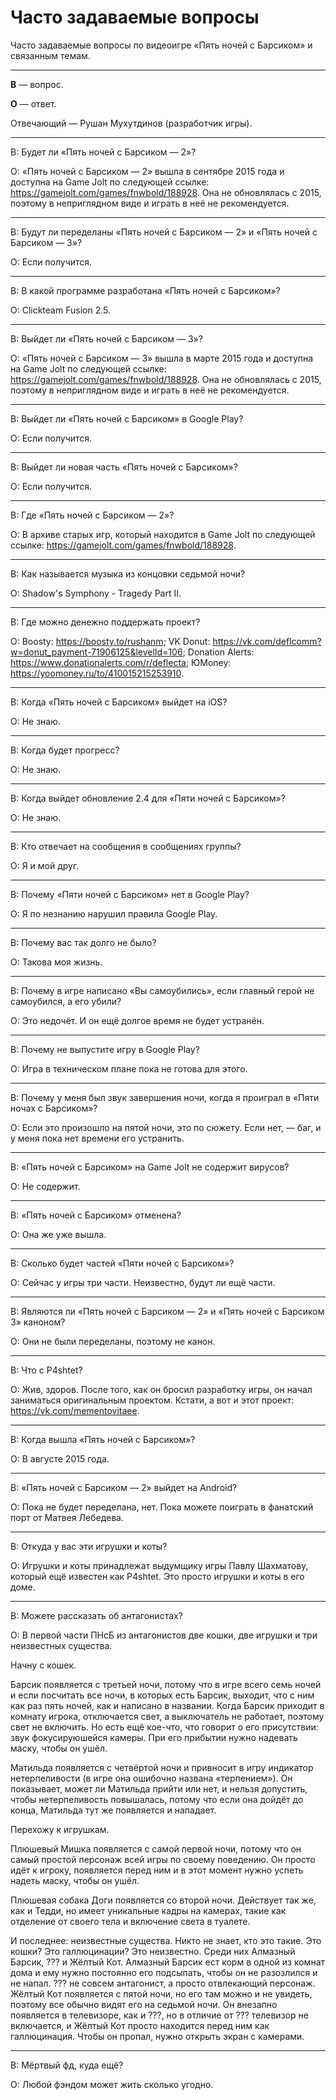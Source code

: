 # Часто задаваемые вопросы

Часто задаваемые вопросы по видеоигре «Пять ночей с Барсиком» и связанным темам.

---

**В** — вопрос.

**О** — ответ.

Отвечающий — Рушан Мухутдинов (разработчик игры).

---

В: Будет ли «Пять ночей с Барсиком — 2»?

О: «Пять ночей с Барсиком — 2» вышла в сентябре 2015 года и доступна на Game Jolt по следующей ссылке: https://gamejolt.com/games/fnwbold/188928. Она не обновлялась с 2015, поэтому в неприглядном виде и играть в неё не рекомендуется.

---

В: Будут ли переделаны «Пять ночей с Барсиком — 2» и «Пять ночей с Барсиком — 3»?

О: Если получится.

---

В: В какой программе разработана «Пять ночей с Барсиком»?

О: Clickteam Fusion 2.5.

---

В: Выйдет ли «Пять ночей с Барсиком — 3»?

О: «Пять ночей с Барсиком — 3» вышла в марте 2015 года и доступна на Game Jolt по следующей ссылке: https://gamejolt.com/games/fnwbold/188928. Она не обновлялась с 2015, поэтому в неприглядном виде и играть в неё не рекомендуется.

---

В: Выйдет ли «Пять ночей с Барсиком» в Google Play?

О: Если получится.

---

В: Выйдет ли новая часть «Пять ночей с Барсиком»?

О: Если получится.

---

В: Где «Пять ночей с Барсиком — 2»?

О: В архиве старых игр, который находится в Game Jolt по следующей ссылке: https://gamejolt.com/games/fnwbold/188928.

---

В: Как называется музыка из концовки седьмой ночи?

О: Shadow's Symphony - Tragedy Part II.

---

В: Где можно денежно поддержать проект?

О: Boosty: https://boosty.to/rushanm; VK Donut: https://vk.com/deflcomm?w=donut_payment-71906125&levelId=106; Donation Alerts: https://www.donationalerts.com/r/deflecta; ЮMoney: https://yoomoney.ru/to/410015215253910.

---

В: Когда «Пять ночей с Барсиком» выйдет на iOS?

О: Не знаю.

---

В: Когда будет прогресс?

О: Не знаю.

---

В: Когда выйдет обновление 2.4 для «Пяти ночей с Барсиком»?

О: Не знаю.

---

В: Кто отвечает на сообщения в сообщениях группы?

О: Я и мой друг.

---

В: Почему «Пяти ночей с Барсиком» нет в Google Play?

О: Я по незнанию нарушил правила Google Play.

---

В: Почему вас так долго не было?

О: Такова моя жизнь.

---

В: Почему в игре написано «Вы самоубились», если главный герой не самоубился, а его убили?

О: Это недочёт. И он ещё долгое время не будет устранён.

---

В: Почему не выпустите игру в Google Play?

О: Игра в техническом плане пока не готова для этого.

---

В: Почему у меня был звук завершения ночи, когда я проиграл в «Пяти ночах с Барсиком»?

О: Если это произошло на пятой ночи, это по сюжету. Если нет, — баг, и у меня пока нет времени его устранить.

---

В: «Пять ночей с Барсиком» на Game Jolt не содержит вирусов?

О: Не содержит.

---

В: «Пять ночей с Барсиком» отменена?

О: Она же уже вышла.

---

В: Сколько будет частей «Пяти ночей с Барсиком»?

О: Сейчас у игры три части. Неизвестно, будут ли ещё части.

---

В: Являются ли «Пять ночей с Барсиком — 2» и «Пять ночей с Барсиком 3» каноном?

О: Они не были переделаны, поэтому не канон.

---

В: Что с P4shtet?

О: Жив, здоров. После того, как он бросил разработку игры, он начал заниматься оригинальным проектом. Кстати, а вот и этот проект: https://vk.com/mementovitaee.

---

В: Когда вышла «Пять ночей с Барсиком»?

О: В августе 2015 года.

---

В: «Пять ночей с Барсиком — 2» выйдет на Android?

О: Пока не будет переделана, нет. Пока можете поиграть в фанатский порт от Матвея Лебедева.

---

В: Откуда у вас эти игрушки и коты?

О: Игрушки и коты принадлежат выдумщику игры Павлу Шахматову, который ещё известен как P4shtet. Это просто игрушки и коты в его доме.

---

В: Можете рассказать об антагонистах?

О: В первой части ПНсБ из антагонистов две кошки, две игрушки и три неизвестных существа.

Начну с кошек.

Барсик появляется с третьей ночи, потому что в игре всего семь ночей и если посчитать все ночи, в которых есть Барсик, выходит, что с ним как раз пять ночей, как и написано в названии. Когда Барсик приходит в комнату игрока, отключается свет, а выключатель не работает, поэтому свет не включить. Но есть ещё кое-что, что говорит о его присутствии: звук фокусируюшейся камеры. При его прибытии нужно надевать маску, чтобы он ушёл.

Матильда появляется с четвёртой ночи и привносит в игру индикатор нетерпеливости (в игре она ошибочно названа «терпением»). Он показывает, может ли Матильда прийти или нет, и нельзя допустить, чтобы нетерпеливость повышалась, потому что если она дойдёт до конца, Матильда тут же появляется и нападает.

Перехожу к игрушкам.

Плюшевый Мишка появляется с самой первой ночи, потому что он самый простой персонаж всей игры по своему поведению. Он просто идёт к игроку, появляется перед ним и в этот момент нужно успеть надеть маску, чтобы он ушёл.

Плюшевая собака Доги появляется со второй ночи. Действует так же, как и Тедди, но имеет уникальные кадры на камерах, такие как отделение от своего тела и включение света в туалете.

И последнее: неизвестные существа. Никто не знает, кто это такие. Это кошки? Это галлюцинации? Это неизвестно. Среди них Алмазный Барсик, ??? и Жёлтый Кот. Алмазный Барсик ест корм в одной из комнат дома и ему нужно постоянно его подсыпать, чтобы он не разозлился и не напал. ??? не совсем антагонист, а просто отвлекающий персонаж. Жёлтый Кот появляется с пятой ночи, но его там можно и не увидеть, поэтому все обычно видят его на седьмой ночи. Он внезапно появляется в телевизоре, как и ???, но в отличие от ??? телевизор не включается, и Жёлтый Кот просто находится перед ним как галлюцинация. Чтобы он пропал, нужно открыть экран с камерами.

---

В: Мёртвый фд, куда ещё?

О: Любой фэндом может жить сколько угодно.
